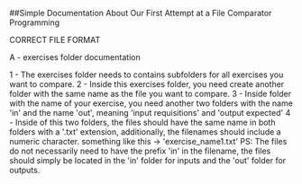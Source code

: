 ##Simple Documentation About Our First Attempt at a File Comparator Programming  

CORRECT FILE FORMAT 

A - exercises folder documentation

1 - The exercises folder needs to contains subfolders for all exercises you want to compare.
2 - Inside this exercises folder, you need create another folder with the same name as the file you want to compare.
3 - Inside folder with the name of your exercise, you need another two folders with the name 'in' and the name 'out', meaning 'input requisitions' and 'output expected'
4 - Inside of this two folders, the files should have the same name in both folders with a '.txt' extension, additionally, the filenames should include a numeric character.
something like this -> 'exercise_name1.txt'
PS: The files do not necessarily need to have the prefix 'in' in the filename, the files should simply be located in the 'in' folder for inputs and the 'out' folder for outputs.